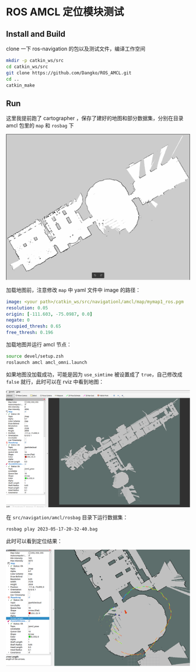 # ROS AMCL 定位模块测试



## Install and Build

clone 一下 ros-navigation 的包以及测试文件，编译工作空间

```bash
mkdir -p catkin_ws/src
cd catkin_ws/src
git clone https://github.com/Dangko/ROS_AMCL.git
cd ..
catkin_make
```



## Run

这里我提前跑了 cartographer ，保存了建好的地图和部分数据集，分别在目录 amcl 包里的 `map` 和 `rosbag` 下

<img src="result/1.png" alt="1" style="zoom:50%;" />

加载地图前，注意修改  `map` 中 yaml 文件中 image 的路径：

```yaml
image: <your path>/catkin_ws/src/navigationl/amcl/map/mymap1_ros.pgm
resolution: 0.05
origin: [-111.603, -75.0987, 0.0]
negate: 0
occupied_thresh: 0.65
free_thresh: 0.196
```

加载地图并运行 amcl 节点：

```bash
source devel/setup.zsh
roslaunch amcl amcl_omni.launch
```

如果地图没加载成功，可能是因为 `use_simtime` 被设置成了 `true`，自己修改成 `false` 就行，此时可以在 rviz 中看到地图：

<img src="result/2.png" alt="2" style="zoom:67%;" />

在 `src/navigation/amcl/rosbag` 目录下运行数据集：

```bash
rosbag play 2023-05-17-20-32-40.bag
```

此时可以看到定位结果：

<img src="result/3.png" alt="2" style="zoom:67%;" />